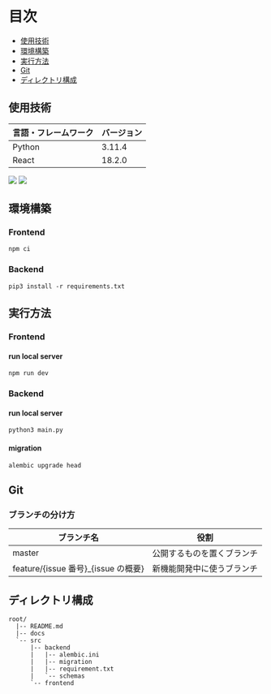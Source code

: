 # 目次

- [使用技術](#technology-used)
- [環境構築](#build-environment)
- [実行方法](#how-to-run)
- [Git](#git)
- [ディレクトリ構成](#directory-configuration)

<h2 id="technology-used">使用技術</h2>

<!-- 言語、フレームワーク、ミドルウェア、インフラの一覧とバージョンを記載 -->

| 言語・フレームワーク | バージョン |
| -------------------- | ---------- |
| Python               | 3.11.4     |
| React                | 18.2.0     |

<!-- シールド一覧 -->
<p style="display: inline">
  <!-- フロントエンドの言語一覧 -->
  <!-- フロントエンドのフレームワーク一覧 -->
  <img src="https://img.shields.io/badge/-React-20232A?style=for-the-badge&logo=react&logoColor=61DAFB">
  <!-- バックエンドのフレームワーク一覧 -->
  <!-- バックエンドの言語一覧 -->
  <img src="https://img.shields.io/badge/-Python-F2C63C.svg?logo=python&style=for-the-badge">
  <!-- ミドルウェア一覧 -->
  <!-- インフラ一覧 -->
</p>

<h2 id="build-environment">環境構築</h2>

### Frontend

```
npm ci
```

### Backend

```
pip3 install -r requirements.txt
```

<h2 id="how-to-run">実行方法</h2>

### Frontend

#### run local server

```
npm run dev
```

### Backend

#### run local server

```
python3 main.py

```

#### migration

```
alembic upgrade head
```

<h2 id="git">Git</h2>

### ブランチの分け方

| ブランチ名                           | 役割                       |
| ------------------------------------ | -------------------------- |
| master                               | 公開するものを置くブランチ |
| feature/{issue 番号}\_{issue の概要} | 新機能開発中に使うブランチ |

<h2 id="directory-configuration">ディレクトリ構成</h2>

```
root/
  |-- README.md
  |-- docs
  `-- src
      |-- backend
      |   |-- alembic.ini
      |   |-- migration
      |   |-- requirement.txt
      |   `-- schemas
      `-- frontend
```
